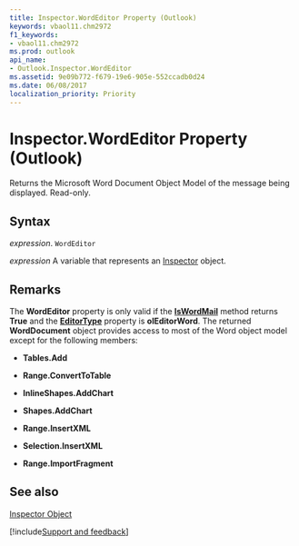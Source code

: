 ```yaml
---
title: Inspector.WordEditor Property (Outlook)
keywords: vbaol11.chm2972
f1_keywords:
- vbaol11.chm2972
ms.prod: outlook
api_name:
- Outlook.Inspector.WordEditor
ms.assetid: 9e09b772-f679-19e6-905e-552ccadb0d24
ms.date: 06/08/2017
localization_priority: Priority
---
```



# Inspector.WordEditor Property (Outlook)

Returns the Microsoft Word Document Object Model of the message being displayed. Read-only.


## Syntax

_expression_. `WordEditor`

_expression_ A variable that represents an [Inspector](./Outlook.Inspector.md) object.


## Remarks

The  **WordEditor** property is only valid if the **[IsWordMail](Outlook.Inspector.IsWordMail.md)** method returns **True** and the **[EditorType](Outlook.Inspector.EditorType.md)** property is **olEditorWord**. The returned **WordDocument** object provides access to most of the Word object model except for the following members:


-  **Tables.Add**
    
-  **Range.ConvertToTable**
    
-  **InlineShapes.AddChart**
    
-  **Shapes.AddChart**
    
-  **Range.InsertXML**
    
-  **Selection.InsertXML**
    
-  **Range.ImportFragment**
    



## See also


[Inspector Object](Outlook.Inspector.md)

[!include[Support and feedback](~/includes/feedback-boilerplate.md)]